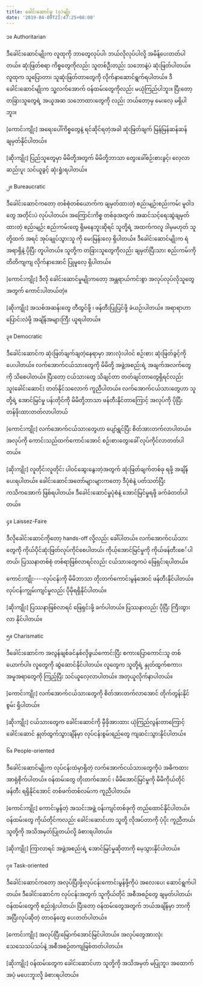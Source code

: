 ```yaml
---
title: ခေါင်းဆောင်မှု (၇)မျိုး
date: '2019-04-09T21:47:25+08:00'
---
```

၁။ Authoritarian

ဒီခေါင်းဆောင်မျိုးက လူထုကို ဘာတွေလုပ်ပါ၊ ဘယ်လိုလုပ်ပါလို့ အမိန့်ပေးတတ်ပါတယ်။ ဆုံးဖြတ်စရာ ကိစ္စတွေကိုလည်း သူတစ်ဦးတည်း သဘောနဲ့ပဲ ဆုံးဖြတ်ပါတယ်။ လူထုက သူပြောတာ၊ သူဆုံးဖြတ်တာတွေကို လိုက်နာဆောင်ရွက်ရပါတယ်။ ဒီခေါင်းဆောင်မျိုးက သူ့လက်အောက် ဝန်ထမ်းတွေကိုလည်း မယုံကြည်ပါဘူး။ ပြီးတော့ တခြားသူတွေရဲ့ အယူအဆ သဘောထားတွေကို လည်း ဘယ်တော့မှ မေးလေ့ မရှိပါဘူး။

\[ကောင်းကျိုး] အရေးပေါ်ကိစ္စတွေနဲ့ ရင်ဆိုင်ရတဲ့အခါ ဆုံးဖြတ်ချက် မြန်မြန်ဆန်ဆန် ချမှတ်နိုင်ပါတယ်။

\[ဆိုးကျိုး] ပြည်သူတွေမှာ မိမိတို့အတွက် မိမိတို့ဘာသာ တွေးခေါ်စဉ်းစားခွင့်၊ လေ့လာ ဆည်းပူး သင်ယူခွင့် ဆုံးရှုံးရပါတယ်။



၂။ Bureaucratic

ဒီခေါင်းဆောင်ကတော့ တစ်စုံတစ်ယောက်က ချမှတ်ထားတဲ့ စည်းမျဉ်းစည်းကမ်း မူဝါဒတွေ အတိုင်းပဲ လုပ်ပါတယ်။ အကြောင်းကိစ္စ တစ်ခုအတွက် အဆင်သင့်ရေးဆွဲချမှတ်ထားတဲ့ စည်းမျဉ်း စည်းကမ်းတွေ ရှိမနေဘူးဆိုရင် သူတို့ရဲ့ အထက်ကလူ ဒါမှမဟုတ် သူတို့ထက် အရင် အုပ်ချုပ်သွားသူ ကို မေးမြန်းလေ့ ရှိပါတယ်။ ဒီခေါင်းဆောင်မျိုးက ရဲအရာရှိနဲ့ ပိုပြီး တူပါတယ်။ သူတို့က တခြားသူတွေကိုလည်း ချမှတ်ပြီးသား စည်းကမ်းကို တိတိကျကျ လိုက်နာအောင် ပြုမူလေ့ ရှိပါတယ်။

\[ကောင်းကျိုး] ဒီလို ခေါင်းဆောင်မှုမျိုးကတော့ အန္တရာယ်ကင်းစွာ အလုပ်လုပ်လိုသူတွေအတွက် ကောင်းပါတယ်တဲ့။

\[ဆိုးကျိုး] အသစ်အဆန်းတွေ တီထွင်ဖို့ ၊ ဖန်တီးပြုပြင်ဖို့ ခဲယဉ်းပါတယ်။ အရာရာဟာ ပြောင်းလဲဖို့ အချိန်အများကြီး ယူရပါတယ်။



၃။ Democratic

ဒီခေါင်းဆောင်က ဆုံးဖြတ်ချက်ချတဲ့နေရာမှာ အားလုံးပါဝင် စဉ်းစား ဆုံးဖြတ်ခွင့်ကို ပေးပါတယ်။ လက်အောက်ငယ်သားတွေကို မိမိတို့ အဖွဲ့အစည်းရဲ့ အချက်အလက်တွေကို သိစေပါတယ်။ ပြီးတော့ ငယ်သားတွေ သိချင်တာ တတ်ချင်တာတွေရှိရင်လည်း သူ(ခေါင်းဆောင်) တတ်နိုင်သလောက် ကူညီပါတယ်။ လက်အောက်ငယ်သားတွေဟာ သူတို့ရဲ့ အောင်မြင်မှု ပန်းတိုင်ကို မိမိတို့ဘာသာ ဖန်တီးနိုင်တာကြောင့် အလုပ်ကို ပိုပြီး တန်ဖိုးထားတတ်လာပါတယ်

\[ကောင်းကျိုး] လက်အောက်ငယ်သားတွေဟာ ပျော်ရွှင်ပြီး စိတ်အားတက်လာပါတယ်။ အလုပ်ကို ကောင်းသည်ထက်ကောင်းအောင် စဉ်းစားတွေးခေါ် လုပ်ကိုင်လာတတ်ပါတယ်။

\[ဆိုးကျိုး] လူတိုင်းလူတိုင်း ပါဝင်ဆွေးနွေးတဲ့အတွက် ဆုံးဖြတ်ချက်တစ်ခု ရဖို့ အချိန်ပေးရပါတယ်။ ခေါင်းဆောင်အတော်များများကတော့ ဒီပုံစံနဲ့ ပတ်သတ်ပြီး ကသိကအောက် ဖြစ်ရပါတယ်။ ဒီခေါင်းဆောင်မှုပုံစံနဲ့ အောင်မြင်မှုရဖို့ ခက်ခဲတတ်ပါတယ်။



၄။ Laissez-Faire

ဒီလိုခေါင်းဆောင်ကိုတော့ hands-off လို့လည်း ခေါ်ပါတယ်။ လက်အောက်ငယ်သားတွေကို ကိုယ်ပိုင်ဆုံးဖြတ်လုပ်ကိုင်စေပါတယ်၊ ကိုယ့်အောင်မြင်မှုကို ကိုယ်ဖန်တီးစေ်ပါတယ်၊ ပြဿနာတစ်စုံ တစ်ရာဖြစ်လာရင်လည်း ငယ်သားတွေကပဲ ဖြေရှင်းရပါတယ်။

ကောင်းကျိုး----လုပ်ငန်းကို မိမိဘာသာ တိုးတက်ကောင်းမွန်အောင် ဖန်တီးနိုင်ပါတယ်။ လုပ်ငန်းကျွမ်းကျင်မှုလည်း ပိုမိုရရှိနိုင်ပါတယ်။

\[ဆိုးကျိုး] ပြဿနာဖြစ်လာရင် ဖြေရှင်းဖို့ ခက်ပါတယ်။ ပြဿနာလည်း ပိုပြီး ကြီးထွားလာ နိုင်ပါတယ်။



၅။ Charismatic

ဒီခေါင်းဆောင်က အလွန်ချစ်ခင်နှစ်လိုဖွယ်ကောင်းပြီး စကားပြောကောင်းသူ တစ်ယောက်ပါ။ လူတွေကို ဆွဲဆောင်နိုင်ပါတယ်။ လူတွေက သူတို့ရဲ့ နှုတ်ထွက်စကား၊ အမူအရာတွေကို ကြည့်ပြီး သင်ယူလေ့လာပါတယ်။ အတုယူလိုက်နာပါတယ်။

\[ကောင်းကျိုး] လက်အောက်ငယ်သားတွေကို စိတ်အားတက်လာအောင် တိုက်တွန်းနိုင်စွမ်း ရှိပါတယ်။

\[ဆိုးကျိုး] ငယ်သားတွေက ခေါင်းဆောင်ကို မှီခိုအားထား ယုံကြည်လွန်းတာကြောင့် ခေါင်းဆောင် နှုတ်ထွက်သွားချိန်မှာ လုပ်ငန်းစွမ်းရည်တွေ ကျဆင်းသွားနိုင်ပါတယ်။



၆။ People-oriented

ဒီခေါင်းဆောင်မျိုးက လုပ်ငန်းထဲမှာရှိတဲ့ လက်အောက်ငယ်သားတွေကိုပဲ အဓိကထား အာရုံစိုက်ပါတယ်။ ဝန်ထမ်းတွေ တိုးတက်အောင် ၊ မိမိအောင်မြင်မှုကို မိမိကိုယ်တိုင် ဖန်တီး ရရှိနိုင်အောင် တစ်ဖက်တစ်လမ်းက ကူညီပါတယ်။

\[ကောင်းကျိုး] ကောင်းမွန်တဲ့ အသင်းအဖွဲ့ ဝန်းကျင်တစ်ခုကို တည်ထောင်နိုင်ပါတယ်။ ဝန်ထမ်းတွေ ကိုယ်တိုင်ကလည်း ခေါင်းဆောင်ဟာ သူတို့ လိုအပ်တာကို ပံ့ပိုး ကူညီတယ်၊ သူတို့ကို အသိအမှတ်ပြုတယ်လို့ ခံစားရပါတယ်။

\[ဆိုးကျိုး] ကြာလာရင် အဖွဲ့အစည်းရဲ့ အောင်မြင်မှုဆိုတာကို မေ့သွားနိုင်ပါတယ်။



၇။ Task-oriented

ဒီခေါင်းဆောင်ကတော့ အလုပ်ပြီးဖို့၊လုပ်ငန်းကောင်းမွန်ဖို့ကိုပဲ အလေးပေး ဆောင်ရွက်ပါတယ်။ ဒီခေါင်းဆောင်က လုပ်ငန်းအတွက် သူကိုယ်တိုင် အစီအစဉ်တွေ ချမှတ်ပါတယ်၊ ဝန်ထမ်းတွေကို စည်းရုံးပါတယ်၊ ပြီးတော့ ဝန်ထမ်းတွေအတွက် ဘယ်အချိန်မှာ ဘာကို အပြီးလုပ်ဆိုတဲ့ တာဝန်တွေ ပေးတတ်ပါတယ်။

\[ကောင်းကျိုး] အလုပ်ပြီးမြောက်အောင်မြင်ပါတယ်။ အလုပ်တွေအားလုံး သေသေသပ်သပ်နဲ့ အစီအစဉ်တကျဖြစ်တတ်ပါတယ်။

\[ဆိုးကျိုး] ဝန်ထမ်းတွေက ခေါင်းဆောင်ဟာ သူတို့ကို အသိအမှတ် မပြုဘူး၊ အထောက်အပံ့ မပေးဘူးလို့ ခံစားရပါတယ်။
